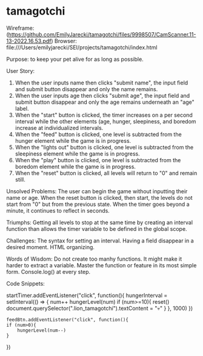 # tamagotchi
Wireframe:(https://github.com/EmilyJarecki/tamagotchi/files/9998507/CamScanner.11-13-2022.16.53.pdf)
Browser: file:///Users/emilyjarecki/SEI/projects/tamagotchi/index.html

Purpose: to keep your pet alive for as long as possible. 

User Story: 
1. When the user inputs name then clicks "submit name", the input field and submit button disappear and only the name remains. 
2. When the user inputs age then clicks "submit age", the input field and submit button disappear and only the age remains underneath an "age" label.
3. When the "start" button is clicked, the timer increases on a per second interval while the other elements (age, hunger, sleepiness, and boredom increase at individualized intervals. 
4. When the "feed" button is clicked, one level is subtracted from the hunger element while the game is in progress. 
5. When the "lights out" button is clicked, one level is subtracted from the sleepiness element while the game is in progress. 
6. When the "play" button is clicked, one level is subtracted from the boredom element while the game is in progress. 
7. When the "reset" button is clicked, all levels will return to "0" and remain still. 

Unsolved Problems:
The user can begin the game without inputting their name or age. 
When the reset button is clicked, then start, the levels do not start from "0" but from the previous state. 
When the timer goes beyond a minute, it continues to reflect in seconds. 

Triumphs:
Getting all levels to stop at the same time by creating an interval function than allows the timer variable to be defined in the global scope.

Challenges: 
The syntax for setting an interval. 
Having a field disappear in a desired moment. 
HTML organizing. 

Words of Wisdom: 
Do not create too manhy functions. It might make it harder to extract a variable. 
Master the function or feature in its most simple form. 
Console.log() at every step.

Code Snippets: 

startTimer.addEventListener("click", function(){
    hungerInterval = setInterval(() => {
      num++
      hungerLevel(num)
      if (num>=10){
        reset()
        document.querySelector(".lion_tamagotchi").textContent = "💀"
      }
    }, 1000)
  })
	
	
	feedBtn.addEventListener("click", function(){
    if (num>0){
        hungerLevel(num--) 
    }
})
